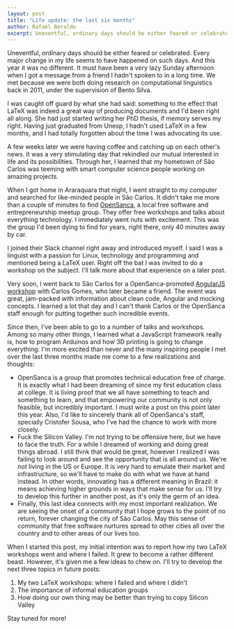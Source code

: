 ```yaml
---
layout: post
title: "Life update: the last six months"
author: Rafael Beraldo
excerpt: Uneventful, ordinary days should be either feared or celebrated. Every major change in my life seems to have happened on such days. And this year it was no different.
---
```


Uneventful, ordinary days should be either feared or celebrated. Every major
change in my life seems to have happened on such days. And this year it was no
different. It must have been a very lazy Sunday afternoon when I got a message
from a friend I hadn't spoken to in a long time. We met because we were both
doing research on computational linguistics back in 2011, under the supervision
of Bento Silva.

I was caught off guard by what she had said: something to the effect that LaTeX
was indeed a great way of producing documents and I'd been right all along. She
had just started writing her PhD thesis, if memory serves my right. Having just
graduated from Unesp, I hadn't used LaTeX in a few months, and I had totally
forgotten about the time I was advocating its use.

A few weeks later we were having coffee and catching up on each other's news.
It was a very stimulating day that rekindled our mutual interested in life and
its possibilities. Through her, I learned that my hometown of São Carlos was
teeming with smart computer science people working on amazing projects.

When I got home in Araraquara that night, I went straight to my computer and
searched for like-minded people in São Carlos. It didn't take me more than a
couple of minutes to find [OpenSanca](http://opensanca.com.br/), a local free
software and entrepreneurship meetup group. They offer free workshops and talks
about everything technology. I immediately went nuts with excitement. This was
the group I'd been dying to find for years, right there, only 40 minutes away
by car.

I joined their Slack channel right away and introduced myself. I said I was a
linguist with a passion for Linux, technology and programming and mentioned
being a LaTeX user. Right off the bat I was invited to do a workshop on the
subject. I'll talk more about that experience on a later post.

Very soon, I went back to São Carlos for a OpenSanca-promoted [AngularJS
workshop](https://speakerdeck.com/opensanca/workshop-de-clean-code-angular-and-mocks)
with Carlos Gomes, who later became a friend. The event was great, jam-packed
with information about clean code, Angular and mocking concepts. I learned a
lot that day and I can't thank Carlos or the OpenSanca staff enough for
putting together such incredible events.

Since then, I've been able to go to a number of talks and workshops. Among so
many other things, I learned what a JavaScript framework really is, how to
program Arduinos and how 3D printing is going to change everything. I'm more
excited than never and the many inspiring people I met over the last three
months made me come to a few realizations and thoughts:

- OpenSanca is a group that promotes technical education free of charge. It is
  exactly what I had been dreaming of since my first education class at
  college. It is living proof that we all have something to teach and something
  to learn, and that empowering our community is not only feasible, but
  incredibly important. I must write a post on this point later this year.
  Also, I'd like to sincerely thank all of OpenSanca's staff, specially
  Cristofer Sousa, who I've had the chance to work with more closely.
- Fuck the Silicon Valley. I'm not trying to be offensive here, but we have to
  face the truth. For a while I dreamed of working and doing great things
  abroad. I still think that would be great, however I realized I was failing
  to look around and see the opportunity that is all around us. We're _not_
  living in the US or Europe. It is very hard to emulate their market and
  infrastructure, so we'll have to make do with what we have at hand instead.
  In other words, innovating has a different meaning in Brazil: it means
  achieving higher grounds in ways that make sense for us. I'll try to develop
  this further in another post, as it's only the germ of an idea.
- Finally, this last idea connects with my most important realization. We are
  seeing the onset of a community that I hope grows to the point of no return,
  forever changing the city of São Carlos. May this sense of community that
  free software nurtures spread to other cities all over the country and to
  other areas of our lives too.

When I started this post, my initial intention was to report how my two LaTeX
workshops went and where I failed. It grew to become a rather different beast.
However, it's given me a few ideas to chew on. I'll try to develop the next
three topics in future posts:

1. My two LaTeX workshops: where I failed and where I didn't
2. The importance of informal education groups
3. How doing our own thing may be better than trying to copy Silicon Valley

Stay tuned for more!
